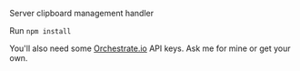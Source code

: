 Server clipboard management handler

Run ``` npm install ```

You'll also need some [Orchestrate.io](https://orchestrate.io/) API keys. Ask me for mine or get your own.
